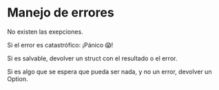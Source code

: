 # Manejo de errores

No existen las exepciones.

Si el error es catastrófico: ¡Pánico 😱!

Si es salvable, devolver un struct con el resultado o el error.

Si es algo que se espera que pueda ser nada, y no un error, devolver un Option.
